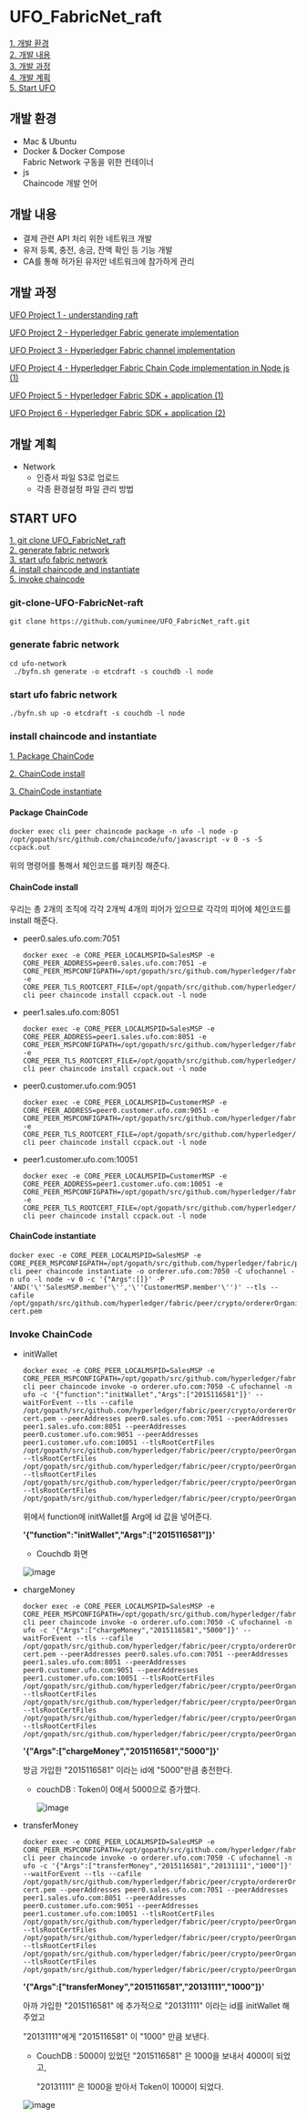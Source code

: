 # UFO_FabricNet_raft

[1. 개발 환경](#개발-환경)   
[2. 개발 내용](#개발-내용)    
[3. 개발 과정](#개발-과정)       
[4. 개발 계획](#개발-계획)  
[5. Start UFO](#START-UFO)




## 개발 환경
* Mac & Ubuntu
* Docker & Docker Compose   
    Fabric Network 구동을 위한 컨테이너
* js    
    Chaincode 개발 언어

## 개발 내용
* 결제 관련 API 처리 위한 네트워크 개발
* 유저 등록, 충전, 송금, 잔액 확인 등 기능 개발
* CA를 통해 허가된 유저만 네트워크에 참가하게 관리

## 개발 과정

 [UFO Project 1 - understanding raft](https://yuminee.github.io/2020/11/17/Hyperledger%20fabric/raft_algorithm/)

 [UFO Project 2 - Hyperledger Fabric generate implementation](https://yuminee.github.io/2020/11/27/Hyperledger%20fabric/raft_algorithm2/)

 [UFO Project 3 - Hyperledger Fabric channel implementation](https://yuminee.github.io/2020/11/29/Hyperledger%20fabric/raft_algorithm3/)

 [UFO Project 4 - Hyperledger Fabric Chain Code implementation in Node js (1)](https://yuminee.github.io/2020/12/01/Hyperledger%20fabric/ufochaincode1/)
 
 [UFO Project 5 - Hyperledger Fabric SDK + application (1)](https://yuminee.github.io/2020/12/02/Hyperledger%20fabric/ufoserversdk1/)   
 
 [UFO Project 6 - Hyperledger Fabric SDK + application (2)](https://yuminee.github.io/2020/12/03/Hyperledger%20fabric/ufoserversdk2/)
 

## 개발 계획
* Network
    * 인증서 파일 S3로 업로드
    * 각종 환경설정 파일 관리 방법
    

## START UFO

[1. git clone UFO_FabricNet_raft](#git-clone-UFO-FabricNet-raft)   
[2. generate fabric network](#generate-fabric-network)    
[3. start ufo fabric network](#start-ufo-fabric-network)       
[4. install chaincode and instantiate](#install-chaincode-and-instantiate)  
[5. invoke chaincode](#invoke-chaincode)	

### git-clone-UFO-FabricNet-raft

```
git clone https://github.com/yuminee/UFO_FabricNet_raft.git
```

### generate fabric network

```
cd ufo-network
 ./byfn.sh generate -o etcdraft -s couchdb -l node
```

### start ufo fabric network

```
./byfn.sh up -o etcdraft -s couchdb -l node
```

### install chaincode and instantiate

[1. Package ChainCode](#Package-ChainCode) 		

[2. ChainCode install](#ChainCode-install) 	

[3. ChainCode instantiate](#ChainCode-instantiate) 

#### Package ChainCode

```
docker exec cli peer chaincode package -n ufo -l node -p /opt/gopath/src/github.com/chaincode/ufo/javascript -v 0 -s -S ccpack.out
```

위의 명령어를 통해서 체인코드를 패키징 해준다.



#### ChainCode install

우리는 총 2개의 조직에 각각 2개씩 4개의 피어가 있으므로 각각의 피어에 체인코드를 install 해준다.



- peer0.sales.ufo.com:7051

  ```
  docker exec -e CORE_PEER_LOCALMSPID=SalesMSP -e CORE_PEER_ADDRESS=peer0.sales.ufo.com:7051 -e CORE_PEER_MSPCONFIGPATH=/opt/gopath/src/github.com/hyperledger/fabric/peer/crypto/peerOrganizations/sales.ufo.com/users/Admin@sales.ufo.com/msp -e CORE_PEER_TLS_ROOTCERT_FILE=/opt/gopath/src/github.com/hyperledger/fabric/peer/crypto/peerOrganizations/sales.ufo.com/peers/peer0.sales.ufo.com/tls/ca.crt cli peer chaincode install ccpack.out -l node
  
  ```

  

- peer1.sales.ufo.com:8051

  ```
  docker exec -e CORE_PEER_LOCALMSPID=SalesMSP -e CORE_PEER_ADDRESS=peer1.sales.ufo.com:8051 -e CORE_PEER_MSPCONFIGPATH=/opt/gopath/src/github.com/hyperledger/fabric/peer/crypto/peerOrganizations/sales.ufo.com/users/Admin@sales.ufo.com/msp -e CORE_PEER_TLS_ROOTCERT_FILE=/opt/gopath/src/github.com/hyperledger/fabric/peer/crypto/peerOrganizations/sales.ufo.com/peers/peer0.sales.ufo.com/tls/ca.crt cli peer chaincode install ccpack.out -l node
  
  ```



- peer0.customer.ufo.com:9051

  ```
  docker exec -e CORE_PEER_LOCALMSPID=CustomerMSP -e CORE_PEER_ADDRESS=peer0.customer.ufo.com:9051 -e CORE_PEER_MSPCONFIGPATH=/opt/gopath/src/github.com/hyperledger/fabric/peer/crypto/peerOrganizations/customer.ufo.com/users/Admin@customer.ufo.com/msp -e CORE_PEER_TLS_ROOTCERT_FILE=/opt/gopath/src/github.com/hyperledger/fabric/peer/crypto/peerOrganizations/customer.ufo.com/peers/peer0.customer.ufo.com/tls/ca.crt cli peer chaincode install ccpack.out -l node
  
  ```



- peer1.customer.ufo.com:10051

  ```
  docker exec -e CORE_PEER_LOCALMSPID=CustomerMSP -e CORE_PEER_ADDRESS=peer1.customer.ufo.com:10051 -e CORE_PEER_MSPCONFIGPATH=/opt/gopath/src/github.com/hyperledger/fabric/peer/crypto/peerOrganizations/customer.ufo.com/users/Admin@customer.ufo.com/msp -e CORE_PEER_TLS_ROOTCERT_FILE=/opt/gopath/src/github.com/hyperledger/fabric/peer/crypto/peerOrganizations/customer.ufo.com/peers/peer0.customer.ufo.com/tls/ca.crt cli peer chaincode install ccpack.out -l node
  
  ```



#### ChainCode instantiate

```
docker exec -e CORE_PEER_LOCALMSPID=SalesMSP -e CORE_PEER_MSPCONFIGPATH=/opt/gopath/src/github.com/hyperledger/fabric/peer/crypto/peerOrganizations/sales.ufo.com/users/Admin@sales.ufo.com/msp cli peer chaincode instantiate -o orderer.ufo.com:7050 -C ufochannel -n ufo -l node -v 0 -c '{"Args":[]}' -P 'AND('\''SalesMSP.member'\'','\''CustomerMSP.member'\'')' --tls --cafile /opt/gopath/src/github.com/hyperledger/fabric/peer/crypto/ordererOrganizations/ufo.com/orderers/orderer.ufo.com/msp/tlscacerts/tlsca.ufo.com-cert.pem 

```

### Invoke ChainCode

- initWallet

  ```
  docker exec -e CORE_PEER_LOCALMSPID=SalesMSP -e CORE_PEER_MSPCONFIGPATH=/opt/gopath/src/github.com/hyperledger/fabric/peer/crypto/peerOrganizations/sales.ufo.com/users/Admin@sales.ufo.com/msp cli peer chaincode invoke -o orderer.ufo.com:7050 -C ufochannel -n ufo -c '{"function":"initWallet","Args":["2015116581"]}' --waitForEvent --tls --cafile /opt/gopath/src/github.com/hyperledger/fabric/peer/crypto/ordererOrganizations/ufo.com/orderers/orderer.ufo.com/msp/tlscacerts/tlsca.ufo.com-cert.pem --peerAddresses peer0.sales.ufo.com:7051 --peerAddresses peer1.sales.ufo.com:8051 --peerAddresses peer0.customer.ufo.com:9051 --peerAddresses peer1.customer.ufo.com:10051 --tlsRootCertFiles /opt/gopath/src/github.com/hyperledger/fabric/peer/crypto/peerOrganizations/sales.ufo.com/peers/peer0.sales.ufo.com/tls/ca.crt --tlsRootCertFiles /opt/gopath/src/github.com/hyperledger/fabric/peer/crypto/peerOrganizations/sales.ufo.com/peers/peer0.sales.ufo.com/tls/ca.crt --tlsRootCertFiles /opt/gopath/src/github.com/hyperledger/fabric/peer/crypto/peerOrganizations/customer.ufo.com/peers/peer0.customer.ufo.com/tls/ca.crt --tlsRootCertFiles /opt/gopath/src/github.com/hyperledger/fabric/peer/crypto/peerOrganizations/customer.ufo.com/peers/peer0.customer.ufo.com/tls/ca.crt
  
  ```

  위에서 function에 initWallet를 Arg에 id 값을 넣어준다.

  **'{"function":"initWallet","Args":["2015116581"]}'**

  - Couchdb 화면

  ![image](https://user-images.githubusercontent.com/33755241/101023683-751bac80-35b6-11eb-837a-9b125b1f0b56.png)

- chargeMoney

  ```
  docker exec -e CORE_PEER_LOCALMSPID=SalesMSP -e CORE_PEER_MSPCONFIGPATH=/opt/gopath/src/github.com/hyperledger/fabric/peer/crypto/peerOrganizations/sales.ufo.com/users/Admin@sales.ufo.com/msp cli peer chaincode invoke -o orderer.ufo.com:7050 -C ufochannel -n ufo -c '{"Args":["chargeMoney","2015116581","5000"]}' --waitForEvent --tls --cafile /opt/gopath/src/github.com/hyperledger/fabric/peer/crypto/ordererOrganizations/ufo.com/orderers/orderer.ufo.com/msp/tlscacerts/tlsca.ufo.com-cert.pem --peerAddresses peer0.sales.ufo.com:7051 --peerAddresses peer1.sales.ufo.com:8051 --peerAddresses peer0.customer.ufo.com:9051 --peerAddresses peer1.customer.ufo.com:10051 --tlsRootCertFiles /opt/gopath/src/github.com/hyperledger/fabric/peer/crypto/peerOrganizations/sales.ufo.com/peers/peer0.sales.ufo.com/tls/ca.crt --tlsRootCertFiles /opt/gopath/src/github.com/hyperledger/fabric/peer/crypto/peerOrganizations/sales.ufo.com/peers/peer0.sales.ufo.com/tls/ca.crt --tlsRootCertFiles /opt/gopath/src/github.com/hyperledger/fabric/peer/crypto/peerOrganizations/customer.ufo.com/peers/peer0.customer.ufo.com/tls/ca.crt --tlsRootCertFiles /opt/gopath/src/github.com/hyperledger/fabric/peer/crypto/peerOrganizations/customer.ufo.com/peers/peer0.customer.ufo.com/tls/ca.crt
  
  ```

  **'{"Args":["chargeMoney","2015116581","5000"]}'**

  방금 가입한 "2015116581" 이라는 id에 "5000"만큼 충전한다.

  - couchDB : Token이 0에서 5000으로 증가했다.

    ![image](https://user-images.githubusercontent.com/33755241/101023874-b3b16700-35b6-11eb-941a-d4b3e77df735.png)

- transferMoney

  ```
  docker exec -e CORE_PEER_LOCALMSPID=SalesMSP -e CORE_PEER_MSPCONFIGPATH=/opt/gopath/src/github.com/hyperledger/fabric/peer/crypto/peerOrganizations/sales.ufo.com/users/Admin@sales.ufo.com/msp cli peer chaincode invoke -o orderer.ufo.com:7050 -C ufochannel -n ufo -c '{"Args":["transferMoney","2015116581","20131111","1000"]}' --waitForEvent --tls --cafile /opt/gopath/src/github.com/hyperledger/fabric/peer/crypto/ordererOrganizations/ufo.com/orderers/orderer.ufo.com/msp/tlscacerts/tlsca.ufo.com-cert.pem --peerAddresses peer0.sales.ufo.com:7051 --peerAddresses peer1.sales.ufo.com:8051 --peerAddresses peer0.customer.ufo.com:9051 --peerAddresses peer1.customer.ufo.com:10051 --tlsRootCertFiles /opt/gopath/src/github.com/hyperledger/fabric/peer/crypto/peerOrganizations/sales.ufo.com/peers/peer0.sales.ufo.com/tls/ca.crt --tlsRootCertFiles /opt/gopath/src/github.com/hyperledger/fabric/peer/crypto/peerOrganizations/sales.ufo.com/peers/peer0.sales.ufo.com/tls/ca.crt --tlsRootCertFiles /opt/gopath/src/github.com/hyperledger/fabric/peer/crypto/peerOrganizations/customer.ufo.com/peers/peer0.customer.ufo.com/tls/ca.crt --tlsRootCertFiles /opt/gopath/src/github.com/hyperledger/fabric/peer/crypto/peerOrganizations/customer.ufo.com/peers/peer0.customer.ufo.com/tls/ca.crt
  
  ```

  **'{"Args":["transferMoney","2015116581","20131111","1000"]}'**

  아까 가입한 "2015116581" 에 추가적으로 "20131111" 이라는 id를 initWallet 해주었고

  "20131111"에게 "2015116581" 이 "1000" 만큼 보낸다.

  - CouchDB : 5000이 있었던 "2015116581" 은 1000을 보내서 4000이 되었고, 

    "20131111" 은 1000을 받아서 Token이 1000이 되었다.

  ![image](https://user-images.githubusercontent.com/33755241/101024091-fa06c600-35b6-11eb-9b92-3f75b303abf9.png)
